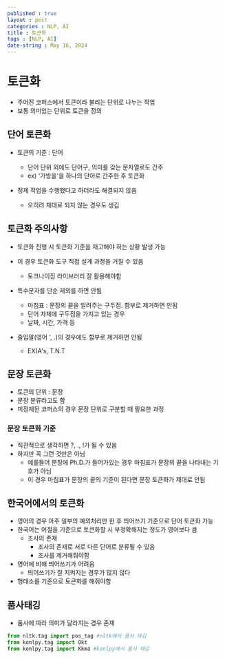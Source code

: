 ```yaml
---
published : true
layout : post
categories : NLP, AI
title : 토큰화
tags : [NLP, AI]
date-string : May 16, 2024
---
```


# 토큰화
- 주어진 코퍼스에서 토큰이라 불리는 단위로 나누는 작업
- 보통 의미있는 단위로 토큰을 정의

## 단어 토큰화
- 토큰의 기준 : 단어
  - 단어 단위 외에도 단어구, 의미를 갖는 문자열로도 간주
  - ex) '가방을'을 하나의 단어로 간주한 후 토큰화

- 정제 작업을 수행했다고 하더라도 해결되지 않음
  - 오히려 제대로 되지 않는 경우도 생김

## 토큰화 주의사항
- 토큰화 진행 시 토큰화 기준을 재고해야 하는 상황 발생 가능
- 이 경우 토큰화 도구 직접 설계 과정을 거칠 수 있음
  - 토크나이징 라이브러리 잘 활용해야함

- 특수문자를 단순 제외를 하면 안됨
  - 마침표 : 문장의 끝을 알려주는 구두점. 함부로 제거하면 안됨
  - 단어 자체에 구두점을 가지고 있는 경우
  - 날짜, 시간, 가격 등

- 줄임말(영어 ', .)의 경우에도 함부로 제거하면 안됨
  - EX)A's, T.N.T

## 문장 토큰화
- 토큰의 단위 : 문장
- 문장 분류라고도 함
- 미정제된 코퍼스의 경우 문장 단위로 구분할 때 필요한 과정

### 문장 토큰화 기준
- 직관적으로 생각하면 ?, ., !가 될 수 있음
- 하지만 꼭 그런 것만은 아님
  - 예를들어 문장에 Ph.D.가 들어가있는 경우 마침표가 문장의 끝을 나타내는 기호가 아님
  - 이 경우 마침표가 문장의 끝의 기준이 된다면 문장 토큰화가 제대로 안됨

## 한국어에서의 토큰화
- 영어의 경우 아주 일부의 예외처리만 한 후 띄어쓰기 기준으로 단어 토큰화 가능
- 한국어는 어절을 기준으로 토큰화할 시 부정확해지는 정도가 영어보다 큼
  - 조사의 존재
    - 조사의 존재로 서로 다른 단어로 분류될 수 있음
    - 조사를 제거해줘야함
- 영어에 비해 띄어쓰기가 어려움
  - 띄어쓰기가 잘 지켜지는 경우가 많지 않다
- 형태소를 기준으로 토큰화를 해줘야함

## 품사태깅
- 품사에 따라 의미가 달라지는 경우 존재
```python
from nltk.tag import pos_tag #nltk에서 품사 태깅
from konlpy.tag import Okt
from konlpy.tag import Kkma #konlpy에서 품사 태깅
```



